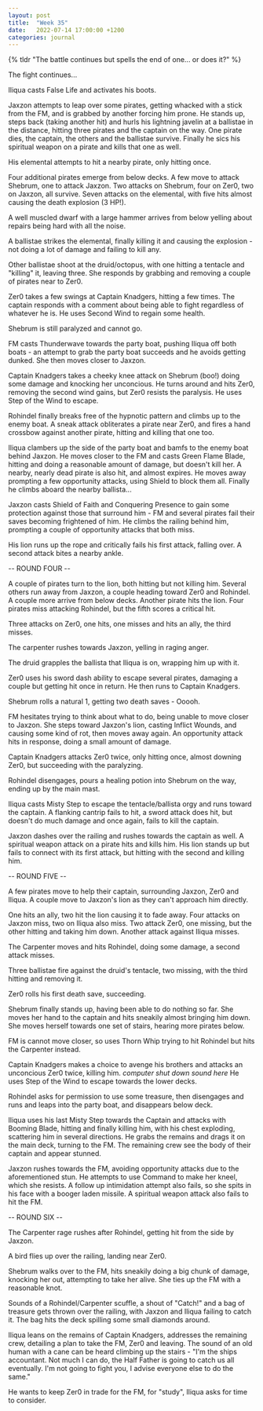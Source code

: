```yaml
---
layout: post
title:  "Week 35"
date:   2022-07-14 17:00:00 +1200
categories: journal
---
```

{% tldr "The battle continues but spells the end of one... or does it?" %}

The fight continues...

Iliqua casts False Life and activates his boots.

Jaxzon attempts to leap over some pirates, getting whacked with a stick from the FM, and is grabbed by another forcing him prone. He stands up, steps back (taking another hit) and hurls his lightning javelin at a ballistae in the distance, hitting three pirates and the captain on the way. One pirate dies, the captain, the others and the ballistae survive. Finally he sics his spiritual weapon on a pirate and kills that one as well.

His elemental attempts to hit a nearby pirate, only hitting once.

Four additional pirates emerge from below decks. A few move to attack Shebrum, one to attack Jaxzon. Two attacks on Shebrum, four on Zer0, two on Jaxzon, all survive. Seven attacks on the elemental, with five hits almost causing the death explosion (3 HP!).

A well muscled dwarf with a large hammer arrives from below yelling about repairs being hard with all the noise.

A ballistae strikes the elemental, finally killing it and causing the explosion - not doing a lot of damage and failing to kill any.

Other ballistae shoot at the druid/octopus, with one hitting a tentacle and "killing" it, leaving three. She responds by grabbing and removing a couple of pirates near to Zer0.

Zer0 takes a few swings at Captain Knadgers, hitting a few times. The captain responds with a comment about being able to fight regardless of whatever he is. He uses Second Wind to regain some health.

Shebrum is still paralyzed and cannot go.

FM casts Thunderwave towards the party boat, pushing Iliqua off both boats - an attempt to grab the party boat succeeds and he avoids getting dunked. She then moves closer to Jaxzon.

Captain Knadgers takes a cheeky knee attack on Shebrum (boo!) doing some damage and knocking her unconcious. He turns around and hits Zer0, removing the second wind gains, but Zer0 resists the paralysis. He uses Step of the Wind to escape.

Rohindel finally breaks free of the hypnotic pattern and climbs up to the enemy boat. A sneak attack obliterates a pirate near Zer0, and fires a hand crossbow against another pirate, hitting and killing that one too.

Iliqua clambers up the side of the party boat and bamfs to the enemy boat behind Jaxzon. He moves closer to the FM and casts Green Flame Blade, hitting and doing a reasonable amount of damage, but doesn't kill her. A nearby, nearly dead pirate is also hit, and almost expires. He moves away prompting a few opportunity attacks, using Shield to block them all. Finally he climbs aboard the nearby ballista...

Jaxzon casts Shield of Faith and Conquering Presence to gain some protection against those that surround him - FM and several pirates fail their saves becoming frightened of him. He climbs the railing behind him, prompting a couple of opportunity attacks that both miss.

His lion runs up the rope and critically fails his first attack, falling over. A second attack bites a nearby ankle.

-- ROUND FOUR --

A couple of pirates turn to the lion, both hitting but not killing him. Several others run away from Jaxzon, a couple heading toward Zer0 and Rohindel. A couple more arrive from below decks. Another pirate hits the lion. Four pirates miss attacking Rohindel, but the fifth scores a critical hit.

Three attacks on Zer0, one hits, one misses and hits an ally, the third misses.

The carpenter rushes towards Jaxzon, yelling in raging anger.

The druid grapples the ballista that Iliqua is on, wrapping him up with it.

Zer0 uses his sword dash ability to escape several pirates, damaging a couple but getting hit once in return. He then runs to Captain Knadgers.

Shebrum rolls a natural 1, getting two death saves - Ooooh.

FM hesitates trying to think about what to do, being unable to move closer to Jaxzon. She steps toward Jaxzon's lion, casting Inflict Wounds, and causing some kind of rot, then moves away again. An opportunity attack hits in response, doing a small amount of damage.

Captain Knadgers attacks Zer0 twice, only hitting once, almost downing Zer0, but succeeding with the paralyzing.

Rohindel disengages, pours a healing potion into Shebrum on the way, ending up by the main mast.

Iliqua casts Misty Step to escape the tentacle/ballista orgy and runs toward the captain. A flanking cantrip fails to hit, a sword attack does hit, but doesn't do much damage and once again, fails to kill the captain.

Jaxzon dashes over the railing and rushes towards the captain as well. A spiritual weapon attack on a pirate hits and kills him. His lion stands up but fails to connect with its first attack, but hitting with the second and killing him.

-- ROUND FIVE --

A few pirates move to help their captain, surrounding Jaxzon, Zer0 and Iliqua. A couple move to Jaxzon's lion as they can't approach him directly.

One hits an ally, two hit the lion causing it to fade away. Four attacks on Jaxzon miss, two on Iliqua also miss. Two attack Zer0, one missing, but the other hitting and taking him down. Another attack against Iliqua misses.

The Carpenter moves and hits Rohindel, doing some damage, a second attack misses.

Three ballistae fire against the druid's tentacle, two missing, with the third hitting and removing it.

Zer0 rolls his first death save, succeeding.

Shebrum finally stands up, having been able to do nothing so far. She moves her hand to the captain and hits sneakily almost bringing him down. She moves herself towards one set of stairs, hearing more pirates below.

FM is cannot move closer, so uses Thorn Whip trying to hit Rohindel but hits the Carpenter instead.

Captain Knadgers makes a choice to avenge his brothers and attacks an unconcious Zer0 twice, killing him. *computer shut down sound here* He uses Step of the Wind to escape towards the lower decks.

Rohindel asks for permission to use some treasure, then disengages and runs and leaps into the party boat, and disappears below deck.

Iliqua uses his last Misty Step towards the Captain and attacks with Booming Blade, hitting and finally killing him, with his chest exploding, scattering him in several directions. He grabs the remains and drags it on the main deck, turning to the FM. The remaining crew see the body of their captain and appear stunned.

Jaxzon rushes towards the FM, avoiding opportunity attacks due to the aforementioned stun. He attempts to use Command to make her kneel, which she resists. A follow up intimidation attempt also fails, so she spits in his face with a booger laden missile. A spiritual weapon attack also fails to hit the FM.

-- ROUND SIX --

The Carpenter rage rushes after Rohindel, getting hit from the side by Jaxzon.

A bird flies up over the railing, landing near Zer0.

Shebrum walks over to the FM, hits sneakily doing a big chunk of damage, knocking her out, attempting to take her alive. She ties up the FM with a reasonable knot.

Sounds of a Rohindel/Carpenter scuffle, a shout of "Catch!" and a bag of treasure gets thrown over the railing, with Jaxzon and Iliqua failing to catch it. The bag hits the deck spilling some small diamonds around.

Iliqua leans on the remains of Captain Knadgers, addresses the remaining crew, detailing a plan to take the FM, Zer0 and leaving. The sound of an old human with a cane can be heard climbing up the stairs - "I'm the ships accountant. Not much I can do, the Half Father is going to catch us all eventually. I'm not going to fight you, I advise everyone else to do the same."

He wants to keep Zer0 in trade for the FM, for "study", Iliqua asks for time to consider.

